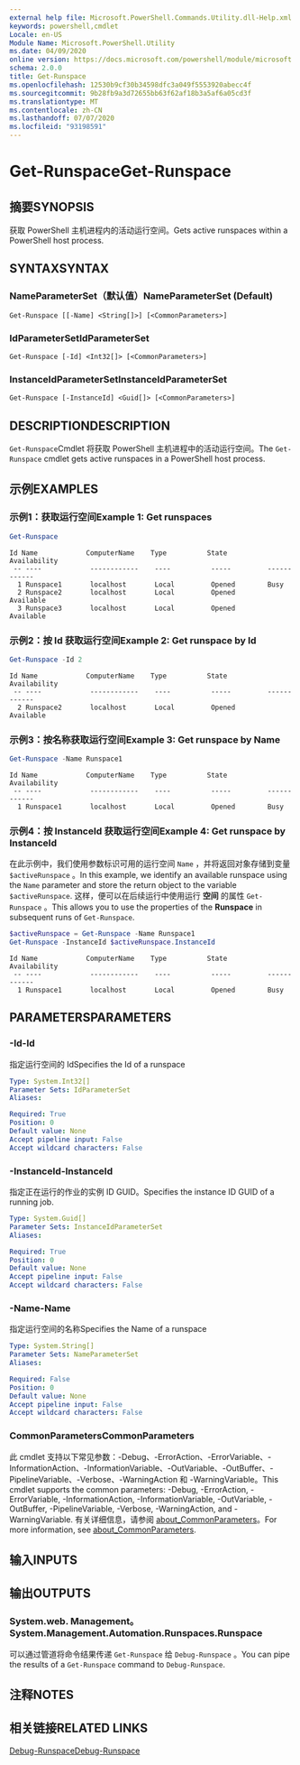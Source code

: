 ```yaml
---
external help file: Microsoft.PowerShell.Commands.Utility.dll-Help.xml
keywords: powershell,cmdlet
Locale: en-US
Module Name: Microsoft.PowerShell.Utility
ms.date: 04/09/2020
online version: https://docs.microsoft.com/powershell/module/microsoft.powershell.utility/get-runspace?view=powershell-6&WT.mc_id=ps-gethelp
schema: 2.0.0
title: Get-Runspace
ms.openlocfilehash: 12530b9cf30b34598dfc3a049f5553920abecc4f
ms.sourcegitcommit: 9b28fb9a3d72655bb63f62af18b3a5af6a05cd3f
ms.translationtype: MT
ms.contentlocale: zh-CN
ms.lasthandoff: 07/07/2020
ms.locfileid: "93198591"
---
```

# <span data-ttu-id="28d6f-103">Get-Runspace</span><span class="sxs-lookup"><span data-stu-id="28d6f-103">Get-Runspace</span></span>

## <span data-ttu-id="28d6f-104">摘要</span><span class="sxs-lookup"><span data-stu-id="28d6f-104">SYNOPSIS</span></span>
<span data-ttu-id="28d6f-105">获取 PowerShell 主机进程内的活动运行空间。</span><span class="sxs-lookup"><span data-stu-id="28d6f-105">Gets active runspaces within a PowerShell host process.</span></span>

## <span data-ttu-id="28d6f-106">SYNTAX</span><span class="sxs-lookup"><span data-stu-id="28d6f-106">SYNTAX</span></span>

### <span data-ttu-id="28d6f-107">NameParameterSet（默认值）</span><span class="sxs-lookup"><span data-stu-id="28d6f-107">NameParameterSet (Default)</span></span>

```
Get-Runspace [[-Name] <String[]>] [<CommonParameters>]
```

### <span data-ttu-id="28d6f-108">IdParameterSet</span><span class="sxs-lookup"><span data-stu-id="28d6f-108">IdParameterSet</span></span>

```
Get-Runspace [-Id] <Int32[]> [<CommonParameters>]
```

### <span data-ttu-id="28d6f-109">InstanceIdParameterSet</span><span class="sxs-lookup"><span data-stu-id="28d6f-109">InstanceIdParameterSet</span></span>

```
Get-Runspace [-InstanceId] <Guid[]> [<CommonParameters>]
```

## <span data-ttu-id="28d6f-110">DESCRIPTION</span><span class="sxs-lookup"><span data-stu-id="28d6f-110">DESCRIPTION</span></span>

<span data-ttu-id="28d6f-111">`Get-Runspace`Cmdlet 将获取 PowerShell 主机进程中的活动运行空间。</span><span class="sxs-lookup"><span data-stu-id="28d6f-111">The `Get-Runspace` cmdlet gets active runspaces in a PowerShell host process.</span></span>

## <span data-ttu-id="28d6f-112">示例</span><span class="sxs-lookup"><span data-stu-id="28d6f-112">EXAMPLES</span></span>

### <span data-ttu-id="28d6f-113">示例1：获取运行空间</span><span class="sxs-lookup"><span data-stu-id="28d6f-113">Example 1: Get runspaces</span></span>

```powershell
Get-Runspace
```

```Output
Id Name            ComputerName    Type          State         Availability
 -- ----            ------------    ----          -----         ------------
  1 Runspace1       localhost       Local         Opened        Busy
  2 Runspace2       localhost       Local         Opened        Available
  3 Runspace3       localhost       Local         Opened        Available
```

### <span data-ttu-id="28d6f-114">示例2：按 Id 获取运行空间</span><span class="sxs-lookup"><span data-stu-id="28d6f-114">Example 2: Get runspace by Id</span></span>

```powershell
Get-Runspace -Id 2
```

```Output
Id Name            ComputerName    Type          State         Availability
 -- ----            ------------    ----          -----         ------------
  2 Runspace2       localhost       Local         Opened        Available
```

### <span data-ttu-id="28d6f-115">示例3：按名称获取运行空间</span><span class="sxs-lookup"><span data-stu-id="28d6f-115">Example 3: Get runspace by Name</span></span>

```powershell
Get-Runspace -Name Runspace1
```

```Output
Id Name            ComputerName    Type          State         Availability
 -- ----            ------------    ----          -----         ------------
  1 Runspace1       localhost       Local         Opened        Busy
```

### <span data-ttu-id="28d6f-116">示例4：按 InstanceId 获取运行空间</span><span class="sxs-lookup"><span data-stu-id="28d6f-116">Example 4: Get runspace by InstanceId</span></span>

<span data-ttu-id="28d6f-117">在此示例中，我们使用参数标识可用的运行空间 `Name` ，并将返回对象存储到变量 `$activeRunspace` 。</span><span class="sxs-lookup"><span data-stu-id="28d6f-117">In this example, we identify an available runspace using the `Name` parameter and store the return object to the variable `$activeRunspace`.</span></span> <span data-ttu-id="28d6f-118">这样，便可以在后续运行中使用运行 **空间** 的属性 `Get-Runspace` 。</span><span class="sxs-lookup"><span data-stu-id="28d6f-118">This allows you to use the properties of the **Runspace** in subsequent runs of `Get-Runspace`.</span></span>

```powershell
$activeRunspace = Get-Runspace -Name Runspace1
Get-Runspace -InstanceId $activeRunspace.InstanceId
```

```Output
Id Name            ComputerName    Type          State         Availability
 -- ----            ------------    ----          -----         ------------
  1 Runspace1       localhost       Local         Opened        Busy
```

## <span data-ttu-id="28d6f-119">PARAMETERS</span><span class="sxs-lookup"><span data-stu-id="28d6f-119">PARAMETERS</span></span>

### <span data-ttu-id="28d6f-120">-Id</span><span class="sxs-lookup"><span data-stu-id="28d6f-120">-Id</span></span>

<span data-ttu-id="28d6f-121">指定运行空间的 Id</span><span class="sxs-lookup"><span data-stu-id="28d6f-121">Specifies the Id of a runspace</span></span>

```yaml
Type: System.Int32[]
Parameter Sets: IdParameterSet
Aliases:

Required: True
Position: 0
Default value: None
Accept pipeline input: False
Accept wildcard characters: False
```

### <span data-ttu-id="28d6f-122">-InstanceId</span><span class="sxs-lookup"><span data-stu-id="28d6f-122">-InstanceId</span></span>

<span data-ttu-id="28d6f-123">指定正在运行的作业的实例 ID GUID。</span><span class="sxs-lookup"><span data-stu-id="28d6f-123">Specifies the instance ID GUID of a running job.</span></span>

```yaml
Type: System.Guid[]
Parameter Sets: InstanceIdParameterSet
Aliases:

Required: True
Position: 0
Default value: None
Accept pipeline input: False
Accept wildcard characters: False
```

### <span data-ttu-id="28d6f-124">-Name</span><span class="sxs-lookup"><span data-stu-id="28d6f-124">-Name</span></span>

<span data-ttu-id="28d6f-125">指定运行空间的名称</span><span class="sxs-lookup"><span data-stu-id="28d6f-125">Specifies the Name of a runspace</span></span>

```yaml
Type: System.String[]
Parameter Sets: NameParameterSet
Aliases:

Required: False
Position: 0
Default value: None
Accept pipeline input: False
Accept wildcard characters: False
```

### <span data-ttu-id="28d6f-126">CommonParameters</span><span class="sxs-lookup"><span data-stu-id="28d6f-126">CommonParameters</span></span>

<span data-ttu-id="28d6f-127">此 cmdlet 支持以下常见参数：-Debug、-ErrorAction、-ErrorVariable、-InformationAction、-InformationVariable、-OutVariable、-OutBuffer、-PipelineVariable、-Verbose、-WarningAction 和 -WarningVariable。</span><span class="sxs-lookup"><span data-stu-id="28d6f-127">This cmdlet supports the common parameters: -Debug, -ErrorAction, -ErrorVariable, -InformationAction, -InformationVariable, -OutVariable, -OutBuffer, -PipelineVariable, -Verbose, -WarningAction, and -WarningVariable.</span></span> <span data-ttu-id="28d6f-128">有关详细信息，请参阅 [about_CommonParameters](https://go.microsoft.com/fwlink/?LinkID=113216)。</span><span class="sxs-lookup"><span data-stu-id="28d6f-128">For more information, see [about_CommonParameters](https://go.microsoft.com/fwlink/?LinkID=113216).</span></span>

## <span data-ttu-id="28d6f-129">输入</span><span class="sxs-lookup"><span data-stu-id="28d6f-129">INPUTS</span></span>

## <span data-ttu-id="28d6f-130">输出</span><span class="sxs-lookup"><span data-stu-id="28d6f-130">OUTPUTS</span></span>

### <span data-ttu-id="28d6f-131">System.web. Management。</span><span class="sxs-lookup"><span data-stu-id="28d6f-131">System.Management.Automation.Runspaces.Runspace</span></span>

<span data-ttu-id="28d6f-132">可以通过管道将命令结果传递 `Get-Runspace` 给 `Debug-Runspace` 。</span><span class="sxs-lookup"><span data-stu-id="28d6f-132">You can pipe the results of a `Get-Runspace` command to `Debug-Runspace`.</span></span>

## <span data-ttu-id="28d6f-133">注释</span><span class="sxs-lookup"><span data-stu-id="28d6f-133">NOTES</span></span>

## <span data-ttu-id="28d6f-134">相关链接</span><span class="sxs-lookup"><span data-stu-id="28d6f-134">RELATED LINKS</span></span>

[<span data-ttu-id="28d6f-135">Debug-Runspace</span><span class="sxs-lookup"><span data-stu-id="28d6f-135">Debug-Runspace</span></span>](Debug-Runspace.md)
